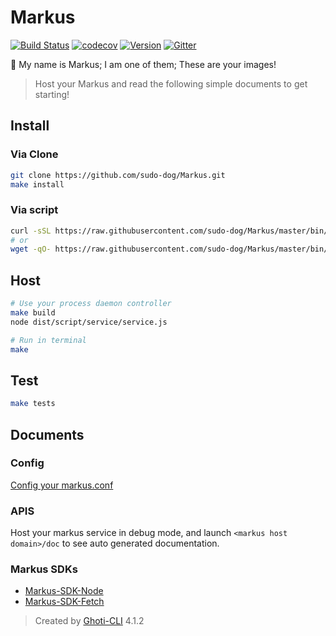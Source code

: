 # Markus

[![Build Status](https://travis-ci.org/sudo-dog/Markus.svg?branch=master)](https://travis-ci.org/sudo-dog/Markus)
[![codecov](https://codecov.io/gh/sudo-dog/Markus/branch/master/graph/badge.svg)](https://codecov.io/gh/sudo-dog/Markus)
[![Version](https://img.shields.io/badge/Version-3.5.7-purple.svg?longCache=true)](https://github.com/sudo-dog/Markus)
[![Gitter](https://badges.gitter.im/WMXPY/Markus.svg)](https://gitter.im/Markus?utm_source=badge&utm_medium=badge&utm_campaign=pr-badge)

:rainbow: My name is Markus; I am one of them; These are your images!

> Host your Markus and read the following simple documents to get starting!

## Install

### Via Clone

```bash
git clone https://github.com/sudo-dog/Markus.git
make install
```

### Via script

```bash
curl -sSL https://raw.githubusercontent.com/sudo-dog/Markus/master/bin/install.sh | sudo sh -
# or
wget -qO- https://raw.githubusercontent.com/sudo-dog/Markus/master/bin/install.sh | sudo sh -
```

## Host

```bash
# Use your process daemon controller
make build
node dist/script/service/service.js

# Run in terminal
make
```

## Test

```bash
make tests
```

## Documents

### Config

[Config your markus.conf](https://github.com/sudo-dog/Markus/wiki/Config)

### APIS

Host your markus service in debug mode, and launch `<markus host domain>/doc` to see auto generated documentation.

### Markus SDKs

-   [Markus-SDK-Node](https://github.com/sudo-dog/Markus-SDK-Node)
-   [Markus-SDK-Fetch](https://github.com/sudo-dog/Markus-SDK-Fetch)

> Created by [Ghoti-CLI](https://github.com/WMXPY/Ghoti-CLI/) 4.1.2
